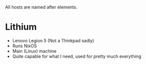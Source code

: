 All hosts are named after elements.

# Lithium

- Lenovo Legion 5 (Not a Thinkpad sadly)
- Runs NixOS
- Main (Linux) machine
- Quite capable for what I need, used for pretty much everything
